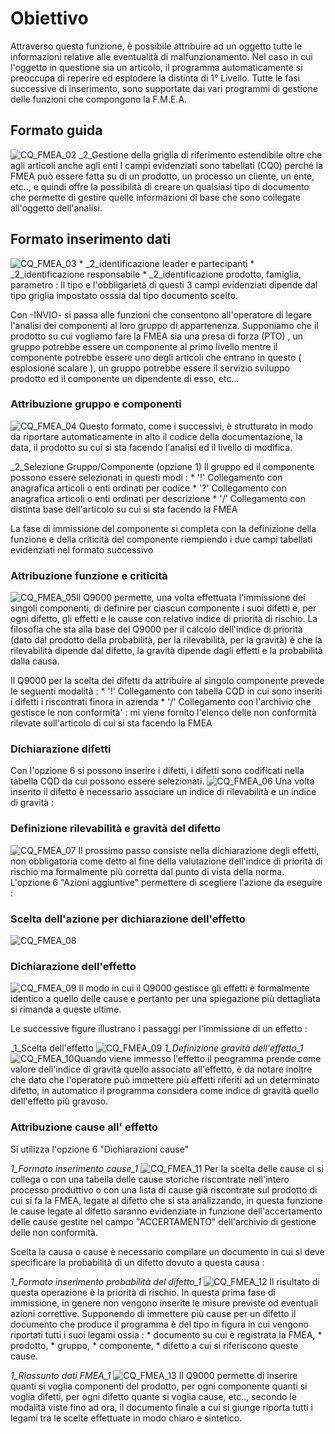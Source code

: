 # Obiettivo
Attraverso questa funzione, è possibile attribuire ad un oggetto tutte le informazioni relative alle eventualità di malfunzionamento. Nel caso in cui l'oggetto in questione sia un articolo, il programma automaticamente si preoccupa di reperire ed esplodere la distinta di 1° Livello. Tutte le fasi successive di inserimento, sono supportate dai vari programmi di gestione delle funzioni che compongono la F.M.E.A.

## Formato guida
![CQ_FMEA_02](http://doc.smeup.com/immagini/MBDOC_OGG-P_CQFM10/CQ_FMEA_02.png)
_2_Gestione della griglia di riferimento estendibile oltre che agli articoli anche agli enti
I campi evidenziati sono tabellati (CQ0) perché la FMEA può essere fatta su di un prodotto, un processo un cliente, un ente, etc.., e quindi offre la possibilità di creare un qualsiasi tipo di documento che permette di gestire quelle informazioni di base che sono collegate all'oggetto dell'analisi.

## Formato inserimento dati
![CQ_FMEA_03](http://doc.smeup.com/immagini/MBDOC_OGG-P_CQFM10/CQ_FMEA_03.png) \* _2_identificazione leader e partecipanti
 \* _2_identificazione responsabile
 \* _2_identificazione prodotto, famiglia, parametro :  Il tipo e l'obbligarietà di questi 3 campi evidenziati dipende dal tipo griglia impostato osssia dal tipo documento scelto.

Con -INVIO- si passa alle funzioni che consentono all'operatore di legare l'analisi dei componenti al loro gruppo di appartenenza. Supponiamo che il prodotto su cui vogliamo fare la FMEA sia una presa di forza (PTO) , un gruppo potrebbe essere un componente al primo livello mentre il componente potrebbe essere uno degli articoli che entrano in questo ( esplosione scalare ), un gruppo potrebbe essere il servizio sviluppo prodotto  ed il componente un dipendente di esso, etc...

### Attribuzione gruppo e componenti
![CQ_FMEA_04](http://doc.smeup.com/immagini/MBDOC_OGG-P_CQFM10/CQ_FMEA_04.png)
Questo formato, come i successivi, è strutturato in modo da riportare automaticamente in alto il codice della documentazione, la data, il prodotto su cui si sta facendo l'analisi ed il livello di modifica.

_2_Selezione Gruppo/Componente (opzione 1)
Il gruppo ed il componente possono essere selezionati in questi modi : 
 \* '!'  Collegamento con anagrafica articoli o enti ordinati per  codice
 \* '?'  Collegamento con anagrafica articoli o enti ordinati per descrizione
 \* '/' Collegamento con distinta base dell'articolo su cui si sta facendo la FMEA

La fase di immissione del componente si completa con la definizione della funzione e della criticità del componente riempiendo i due campi tabellati evidenziati nel formato successivo

### Attribuzione funzione e criticità
![CQ_FMEA_05](http://doc.smeup.com/immagini/MBDOC_OGG-P_CQFM10/CQ_FMEA_05.png)Il Q9000 permette, una volta effettuata l'immissione dei singoli componenti, di definire per ciascun componente i suoi difetti e, per ogni difetto, gli effetti e le cause con relativo indice di priorità di rischio. La filosofia che sta alla base del Q9000 per il calcolo dell'indice di priorità (dato dal prodotto della probabilità, per la rilevabilità, per la gravità) è che la rilevabilità  dipende dal difetto, la gravità dipende dagli effetti e la probabilità dalla causa.

Il Q9000  per la scelta dei difetti da attribuire al singolo componente prevede le seguenti modalità : 
 \* '!' Collegamento con tabella CQD in cui sono inseriti i difetti i riscontrati finora in azienda
 \* '/'  Collegamento con l'archivio che gestisce le non conformità' :  mi viene fornito l'elenco delle non conformità rilevate sull'articolo di cui si sta facendo la FMEA

### Dichiarazione difetti
Con l'opzione 6 si possono inserire i difetti, i difetti sono codificati nella tabella CQD da cui possono essere selezionati.
![CQ_FMEA_06](http://doc.smeup.com/immagini/MBDOC_OGG-P_CQFM10/CQ_FMEA_06.png)
Una volta inserito il difetto è necessario associare un indice di rilevabilità e un indice di gravità : 

### Definizione rilevabilità e gravità del difetto
![CQ_FMEA_07](http://doc.smeup.com/immagini/MBDOC_OGG-P_CQFM10/CQ_FMEA_07.png)
Il prossimo passo consiste nella dichiarazione degli effetti, non obbligatoria come detto al fine della valutazione dell'indice di priorità di rischio ma formalmente più corretta dal punto di vista della norma. L'opzione 6 "Azioni aggiuntive" permettere di scegliere l'azione da eseguire : 

### Scelta dell'azione per dichiarazione dell'effetto
![CQ_FMEA_08](http://doc.smeup.com/immagini/MBDOC_OGG-P_CQFM10/CQ_FMEA_08.png)
### Dichiarazione dell'effetto
![CQ_FMEA_09](http://doc.smeup.com/immagini/MBDOC_OGG-P_CQFM10/CQ_FMEA_09.png)
Il modo in cui il Q9000 gestisce gli effetti è formalmente identico a quello delle cause e pertanto per una spiegazione più dettagliata si rimanda a queste ultime.

Le successive figure illustrano i passaggi per l'immissione di un effetto : 

_1_Scelta dell'effetto
![CQ_FMEA_09](http://doc.smeup.com/immagini/MBDOC_OGG-P_CQFM10/CQ_FMEA_09.png)
_1_Definizione gravità dell'effetto_1_
![CQ_FMEA_10](http://doc.smeup.com/immagini/MBDOC_OGG-P_CQFM10/CQ_FMEA_10.png)Quando viene immesso l'effetto il peogramma prende come valore dell'indice di gravità quello associato all'effetto, è da notare inoltre che dato che l'operatore può immettere più effetti riferiti ad un determinato difetto, in automatico il programma considera come indice di gravità quello dell'effetto più gravoso.

### Attribuzione cause all' effetto
Si utilizza l'opzione 6 "Dichiarazioni cause"

_1_Formato inserimento cause_1_
![CQ_FMEA_11](http://doc.smeup.com/immagini/MBDOC_OGG-P_CQFM10/CQ_FMEA_11.png)
Per la scelta delle cause ci si collega o con una tabella delle cause storiche riscontrate nell'intero processo produttivo o con una lista di cause già riscontrate sul prodotto di cui si fa la FMEA, legate al difetto che si sta analizzando, in questa funzione le cause legate al difetto saranno evidenziate in funzione dell'accertamento delle cause gestite nel campo "ACCERTAMENTO" dell'archivio di gestione delle non conformità.

Scelta la causa o cause è necessario compilare un documento in cui si deve specificare la probabilità di un difetto dovuto a questa causa : 

_1_Formato inserimento probabilità del difetto_1_
![CQ_FMEA_12](http://doc.smeup.com/immagini/MBDOC_OGG-P_CQFM10/CQ_FMEA_12.png)
Il risultato di questa operazione è la priorità di rischio.
In questa prima fase di immissione, in genere non vengono inserite le misure previste od eventuali azioni correttive.
Supponendo di immettere più cause per un difetto il documento che produce il programma è del tipo in figura in cui vengono riportati tutti i suoi legami ossia : 
 \* documento su cui è registrata la FMEA,
 \* prodotto,
 \* gruppo,
 \* componente,
 \* difetto a cui si riferiscono queste cause.

_1_Riassunto dati FMEA_1_
![CQ_FMEA_13](http://doc.smeup.com/immagini/MBDOC_OGG-P_CQFM10/CQ_FMEA_13.png)
Il Q9000 permette di inserire quanti si voglia componenti del prodotto, per ogni componente quanti si voglia difetti, per ogni difetto quante si voglia cause, etc.., secondo le modalità viste fino ad ora, il documento finale a cui si giunge riporta tutti i legami tra le scelte effettuate in modo chiaro e sintetico.

